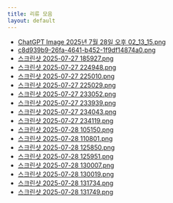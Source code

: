 ```yaml
---
title: 리류 모음
layout: default
---
```


<ul>
  <li><a href="{{ '/_tmp-review/post1-2/ChatGPT Image 2025년 7월 28일 오후 02_13_15.png' | relative_url }}">ChatGPT Image 2025년 7월 28일 오후 02_13_15.png</a></li>
  <li><a href="{{ '/_tmp-review/post1-2/c8d939b9-26fa-4641-b452-1f9df14874a0.png' | relative_url }}">c8d939b9-26fa-4641-b452-1f9df14874a0.png</a></li>
  <li><a href="{{ '/_tmp-review/post1-2/스크린샷 2025-07-27 185927.png' | relative_url }}">스크린샷 2025-07-27 185927.png</a></li>
  <li><a href="{{ '/_tmp-review/post1-2/스크린샷 2025-07-27 224948.png' | relative_url }}">스크린샷 2025-07-27 224948.png</a></li>
  <li><a href="{{ '/_tmp-review/post1-2/스크린샷 2025-07-27 225010.png' | relative_url }}">스크린샷 2025-07-27 225010.png</a></li>
  <li><a href="{{ '/_tmp-review/post1-2/스크린샷 2025-07-27 225029.png' | relative_url }}">스크린샷 2025-07-27 225029.png</a></li>
  <li><a href="{{ '/_tmp-review/post1-2/스크린샷 2025-07-27 233052.png' | relative_url }}">스크린샷 2025-07-27 233052.png</a></li>
  <li><a href="{{ '/_tmp-review/post1-2/스크린샷 2025-07-27 233939.png' | relative_url }}">스크린샷 2025-07-27 233939.png</a></li>
  <li><a href="{{ '/_tmp-review/post1-2/스크린샷 2025-07-27 234043.png' | relative_url }}">스크린샷 2025-07-27 234043.png</a></li>
  <li><a href="{{ '/_tmp-review/post1-2/스크린샷 2025-07-27 234119.png' | relative_url }}">스크린샷 2025-07-27 234119.png</a></li>
  <li><a href="{{ '/_tmp-review/post1-2/스크린샷 2025-07-28 105150.png' | relative_url }}">스크린샷 2025-07-28 105150.png</a></li>
  <li><a href="{{ '/_tmp-review/post1-2/스크린샷 2025-07-28 110801.png' | relative_url }}">스크린샷 2025-07-28 110801.png</a></li>
  <li><a href="{{ '/_tmp-review/post1-2/스크린샷 2025-07-28 125850.png' | relative_url }}">스크린샷 2025-07-28 125850.png</a></li>
  <li><a href="{{ '/_tmp-review/post1-2/스크린샷 2025-07-28 125951.png' | relative_url }}">스크린샷 2025-07-28 125951.png</a></li>
  <li><a href="{{ '/_tmp-review/post1-2/스크린샷 2025-07-28 130007.png' | relative_url }}">스크린샷 2025-07-28 130007.png</a></li>
  <li><a href="{{ '/_tmp-review/post1-2/스크린샷 2025-07-28 130019.png' | relative_url }}">스크린샷 2025-07-28 130019.png</a></li>
  <li><a href="{{ '/_tmp-review/post1-2/스크린샷 2025-07-28 131734.png' | relative_url }}">스크린샷 2025-07-28 131734.png</a></li>
  <li><a href="{{ '/_tmp-review/post1-2/스크린샷 2025-07-28 131749.png' | relative_url }}">스크린샷 2025-07-28 131749.png</a></li>
</ul>
